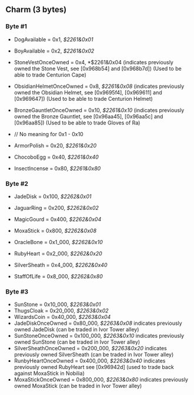 ## Charm (3 bytes)

### Byte #1
* DogAvailable = 0x1, *$2261&0x01*
* BoyAvailable = 0x2, *$2261&0x02*
* StoneVestOnceOwned = 0x4, *$2261&0x04 (indicates previously owned the Stone Vest, see [0x968b54] and [0x968b7d]) (Used to be able to trade Centurion Cape)
* ObsidianHelmetOnceOwned = 0x8, *$2261&0x08* (indicates previously owned the Obsidian Helmet, see [0x9695f4], [0x969611] and [0x969647]) (Used to be able to trade Centurion Helmet)
* BronzeGauntletOnceOwned = 0x10, *$2261&0x10* (indicates previously owned the Bronze Gauntlet, see [0x96aa45], [0x96aa5c] and [0x96aa85]) (Used to be able to trade Gloves of Ra)

* // No meaning for 0x1 - 0x10
* ArmorPolish = 0x20, *$2261&0x20*
* ChocoboEgg = 0x40, *$2261&0x40*
* InsectIncense = 0x80, *$2261&0x80*

### Byte #2
* JadeDisk = 0x100, *$2262&0x01*
* JaguarRing = 0x200, *$2262&0x02*
* MagicGourd = 0x400, *$2262&0x04*
* MoxaStick = 0x800, *$2262&0x08*

* OracleBone = 0x1_000, *$2262&0x10*
* RubyHeart = 0x2_000, *$2262&0x20*
* SilverSheath = 0x4_000, *$2262&0x40*
* StaffOfLife = 0x8_000, *$2262&0x80*

### Byte #3
* SunStone = 0x10_000, *$2263&0x01*
* ThugsCloak = 0x20_000, *$2263&0x02*
* WizardsCoin = 0x40_000, *$2263&0x04*
* JadeDiskOnceOwned = 0x80_000, *$2263&0x08* indicates previously owned JadeDisk (can be traded in Ivor Tower alley)
* SunStoneOnceOwned = 0x100_000, *$2263&0x10* indicates previously owned SunStone (can be traded in Ivor Tower alley)
* SilverSheathOnceOwned = 0x200_000, *$2263&0x20* indicates previously owned SilverSheath (can be traded in Ivor Tower alley)
* RunbyHeartOnceOwned = 0x400_000, *$2263&0x40* indicates previously owned RubyHeart see [0x96942d] (used to trade back against MoxaStick in Nobilia)
* MoxaStickOnceOwned = 0x800_000, *$2263&0x80* indicates previously owned MoxaStick (can be traded in Ivor Tower alley)